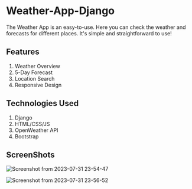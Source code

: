 # Weather-App-Django

The Weather App is an easy-to-use.
Here you can check the weather and forecasts for different places. 
It's simple and straightforward to use!

## Features

1. Weather Overview
2. 5-Day Forecast
3. Location Search
4. Responsive Design

## Technologies Used

1. Django
2. HTML/CSS/JS
3. OpenWeather API
4. Bootstrap

## ScreenShots
![Screenshot from 2023-07-31 23-54-47](https://github.com/prathu21-star/Weather-App-Django/assets/91003319/d6fd49e0-923d-4bc2-b5c4-86952f7b2861)


![Screenshot from 2023-07-31 23-56-52](https://github.com/prathu21-star/Weather-App-Django/assets/91003319/321622c2-c2bc-45cb-a329-fe86fe03341d)



